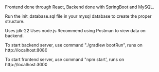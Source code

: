 
Frontend done through React, Backend done with SpringBoot and MySQL.

Run the init_database.sql file in your mysql database to create the proper structure.



Uses jdk-22
Uses node.js
Recommend using Postman to view data on backend.



To start backend server, use command "./gradlew bootRun", runs on http://localhost:8080

To start frontend server, use command "npm start', runs on http://localhost:3000


